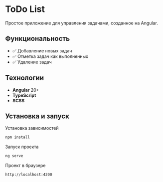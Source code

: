 # ToDo List

Простое приложение для управления задачами, созданное на Angular.

## Функциональность

- ✅ Добавление новых задач
- ✅ Отметка задач как выполненных
- ✅ Удаление задач

## Технологии

- **Angular** 20+
- **TypeScript**
- **SCSS**

## Установка и запуск

Установка зависимостей

```bash
npm install
```

Запуск проекта

```bash
ng serve
```

Проект в браузере

```bash
http://localhost:4200
```
